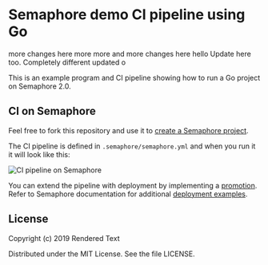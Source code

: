 # Semaphore demo CI pipeline using Go

more changes here
more
more and more changes here
hello
Update here too.
Completely different updated
o

This is an example program and CI pipeline showing how to run a Go project on
Semaphore 2.0.

## CI on Semaphore

Feel free to fork this repository and use it to [create a
Semaphore project][create-project].

The CI pipeline is defined in `.semaphore/semaphore.yml` and when you run it it
will look like this:

![CI pipeline on Semaphore](public/ci-pipeline.png)

You can extend the pipeline with deployment by implementing a
[promotion][promotions].  Refer to Semaphore documentation for additional
[deployment examples][deployment-examples].

## License

Copyright (c) 2019 Rendered Text

Distributed under the MIT License. See the file LICENSE.

[create-project]: https://docs.semaphoreci.com/article/63-your-first-project
[promotions]: https://docs.semaphoreci.com/article/67-deploying-with-promotions
[deployment-examples]: https://docs.semaphoreci.com/article/123-tutorials-and-example-projects#deployment
